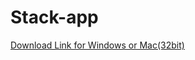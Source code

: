 # Stack-app

[Download Link for Windows or Mac(32bit)](https://www.dropbox.com/s/yas62y0mtucf62g/Stacks%20MacOS%20%3A%20Windows%20%3A%20Linux.app.zip?dl=0)
